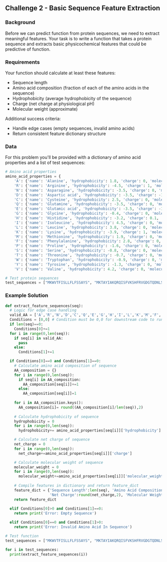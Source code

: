 ## Challenge 2 - Basic Sequence Feature Extraction
### Background
Before we can predict function from protein sequences, we need to extract meaningful features. Your task is to write a function that takes a protein sequence and extracts basic physicochemical features that could be predictive of function.

### Requirements
Your function should calculate at least these features:
- Sequence length
- Amino acid composition (fraction of each of the amino acids in the sequence)
- Hydrophobicity (average hydrophobicity of the sequence)
- Charge (net charge at physiological pH)
- Molecular weight (approximate)

Additional success criteria:
- Handle edge cases (empty sequences, invalid amino acids)
- Return consistent feature dictionary structure

### Data
For this problem you'll be provided with a dictionary of amino acid properties and a list of test sequences:
```python
# Amino acid properties
amino_acid_properties = {
    'A': {'name': 'Alanine', 'hydrophobicity': 1.8, 'charge': 0, 'molecular_weight': 89.1},
    'R': {'name': 'Arginine', 'hydrophobicity': -4.5, 'charge': 1, 'molecular_weight': 174.2},
    'N': {'name': 'Asparagine', 'hydrophobicity': -3.5, 'charge': 0, 'molecular_weight': 132.1},
    'D': {'name': 'Aspartic acid', 'hydrophobicity': -3.5, 'charge': -1, 'molecular_weight': 133.1},
    'C': {'name': 'Cysteine', 'hydrophobicity': 2.5, 'charge': 0, 'molecular_weight': 121.2},
    'Q': {'name': 'Glutamine', 'hydrophobicity': -3.5, 'charge': 0, 'molecular_weight': 146.2},
    'E': {'name': 'Glutamic acid', 'hydrophobicity': -3.5, 'charge': -1, 'molecular_weight': 147.1},
    'G': {'name': 'Glycine', 'hydrophobicity': -0.4, 'charge': 0, 'molecular_weight': 75.1},
    'H': {'name': 'Histidine', 'hydrophobicity': -3.2, 'charge': 0.1, 'molecular_weight': 155.2},
    'I': {'name': 'Isoleucine', 'hydrophobicity': 4.5, 'charge': 0, 'molecular_weight': 131.2},
    'L': {'name': 'Leucine', 'hydrophobicity': 3.8, 'charge': 0, 'molecular_weight': 131.2},
    'K': {'name': 'Lysine', 'hydrophobicity': -3.9, 'charge': 1, 'molecular_weight': 146.2},
    'M': {'name': 'Methionine', 'hydrophobicity': 1.9, 'charge': 0, 'molecular_weight': 149.2},
    'F': {'name': 'Phenylalanine', 'hydrophobicity': 2.8, 'charge': 0, 'molecular_weight': 165.2},
    'P': {'name': 'Proline', 'hydrophobicity': -1.6, 'charge': 0, 'molecular_weight': 115.1},
    'S': {'name': 'Serine', 'hydrophobicity': -0.8, 'charge': 0, 'molecular_weight': 105.1},
    'T': {'name': 'Threonine', 'hydrophobicity': -0.7, 'charge': 0, 'molecular_weight': 119.1},
    'W': {'name': 'Tryptophan', 'hydrophobicity': -0.9, 'charge': 0, 'molecular_weight': 204.2},
    'Y': {'name': 'Tyrosine', 'hydrophobicity': -1.3, 'charge': 0, 'molecular_weight': 181.2},
    'V': {'name': 'Valine', 'hydrophobicity': 4.2, 'charge': 0, 'molecular_weight': 117.1}}

# Test protein sequences
test_sequences = ["MKWVTFISLLFLFSSAYS", "MKTAYIAKQRQISFVKSHFRVGDGTQDNLS", "MGHRHKFGKGKDSGFKHALVMKGAP", "ARNDCQEGHILKMFPSTWYV"]
```

### Example Solution
```python
def extract_feature_sequences(seq): 
  # Logic for edge case handling 
  valid_AA = ['A','R','N','D','C','Q','E','G','H','I','L','K','M','F','P','S','T','W','Y','V']
  Conditions = [0,0] # Condition must be 0,0 for downstream code to run
  if len(seq)==0:
    Conditions[0]+=1
  for i in range(0,len(seq)):
    if seq[i] in valid_AA:
      pass
    else:
      Conditions[1]+=1

  if Conditions[0]==0 and Conditions[1]==0: 
    # Calculate amino acid composition of sequence 
    AA_composition = {}
    for i in range(0,len(seq)):
      if seq[i] in AA_composition:
        AA_composition[seq[i]]+=1
      else:
        AA_composition[seq[i]]=1
        
    for i in AA_composition.keys():
      AA_composition[i]= round((AA_composition[i]/len(seq)),2)
    
    # Calculate hydrophobicity of sequence
    hydrophobicity = 0
    for i in range(0,len(seq)):
      hydrophobicity+= amino_acid_properties[seq[i]]['hydrophobicity']

    # Calculate net charge of sequence
    net_charge = 0
    for i in range(0,len(seq)):
      net_charge+=amino_acid_properties[seq[i]]['charge']

    # Calculate molecular weight of sequence
    molecular_weight = 0
    for i in range(0,len(seq)):
      molecular_weight+=amino_acid_properties[seq[i]]['molecular_weight']
  
    # Compile features in dictionary and return feature_dict 
    feature_dict = {'Sequence Length':len(seq), 'Amino Acid Composition':AA_composition, 'Average Hydrophobicity':round((hydrophobicity/len(seq)),2), 
                    'Net Charge':round(net_charge,2), 'Molecular Weight':round(molecular_weight,2)}
    return feature_dict
  
  elif Conditions[0]>0 and Conditions[1]==0:
    return print('Error: Empty Sequence')

  elif Conditions[0]==0 and Conditions[1]>0:
    return print('Error: Invalid Amino Acid In Sequence')

# Test function
test_sequences = ["MKWVTFISLLFLFSSAYS", "MKTAYIAKQRQISFVKSHFRVGDGTQDNLS", "MGHRHKFGKGKDSGFKHALVMKGAP", "ARNDCQEGHILKMFPSTWYV"]

for i in test_sequences:
  print(extract_feature_sequences(i))
```
